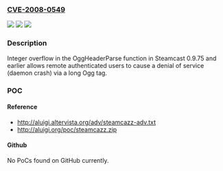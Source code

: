 ### [CVE-2008-0549](https://cve.mitre.org/cgi-bin/cvename.cgi?name=CVE-2008-0549)
![](https://img.shields.io/static/v1?label=Product&message=n%2Fa&color=blue)
![](https://img.shields.io/static/v1?label=Version&message=n%2Fa&color=blue)
![](https://img.shields.io/static/v1?label=Vulnerability&message=n%2Fa&color=brighgreen)

### Description

Integer overflow in the OggHeaderParse function in Steamcast 0.9.75 and earlier allows remote authenticated users to cause a denial of service (daemon crash) via a long Ogg tag.

### POC

#### Reference
- http://aluigi.altervista.org/adv/steamcazz-adv.txt
- http://aluigi.org/poc/steamcazz.zip

#### Github
No PoCs found on GitHub currently.

